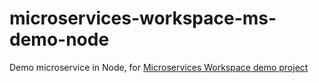 # microservices-workspace-ms-demo-node
Demo microservice in Node, for [Microservices Workspace demo project](https://github.com/inadarei/microservices-workspace)
